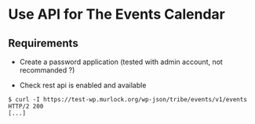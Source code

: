 # Use API for The Events Calendar


## Requirements

- Create a password application
(tested with admin account, not recommanded ?)

- Check rest api is enabled and available
```
$ curl -I https://test-wp.murlock.org/wp-json/tribe/events/v1/events
HTTP/2 200
[...]
```

##
